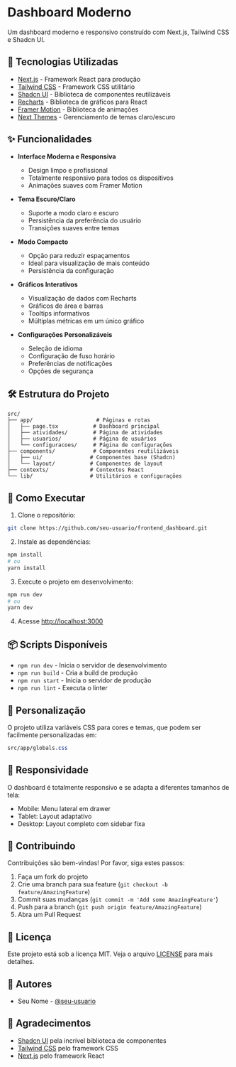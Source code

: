 # Dashboard Moderno

Um dashboard moderno e responsivo construído com Next.js, Tailwind CSS e Shadcn UI.

## 🚀 Tecnologias Utilizadas

- [Next.js](https://nextjs.org/) - Framework React para produção
- [Tailwind CSS](https://tailwindcss.com/) - Framework CSS utilitário
- [Shadcn UI](https://ui.shadcn.com/) - Biblioteca de componentes reutilizáveis
- [Recharts](https://recharts.org/) - Biblioteca de gráficos para React
- [Framer Motion](https://www.framer.com/motion/) - Biblioteca de animações
- [Next Themes](https://themes.nextjs.org/) - Gerenciamento de temas claro/escuro

## ✨ Funcionalidades

- **Interface Moderna e Responsiva**
  - Design limpo e profissional
  - Totalmente responsivo para todos os dispositivos
  - Animações suaves com Framer Motion

- **Tema Escuro/Claro**
  - Suporte a modo claro e escuro
  - Persistência da preferência do usuário
  - Transições suaves entre temas

- **Modo Compacto**
  - Opção para reduzir espaçamentos
  - Ideal para visualização de mais conteúdo
  - Persistência da configuração

- **Gráficos Interativos**
  - Visualização de dados com Recharts
  - Gráficos de área e barras
  - Tooltips informativos
  - Múltiplas métricas em um único gráfico

- **Configurações Personalizáveis**
  - Seleção de idioma
  - Configuração de fuso horário
  - Preferências de notificações
  - Opções de segurança

## 🛠️ Estrutura do Projeto

```
src/
├── app/                    # Páginas e rotas
│   ├── page.tsx           # Dashboard principal
│   ├── atividades/        # Página de atividades
│   ├── usuarios/          # Página de usuários
│   └── configuracoes/     # Página de configurações
├── components/            # Componentes reutilizáveis
│   ├── ui/               # Componentes base (Shadcn)
│   └── layout/           # Componentes de layout
├── contexts/             # Contextos React
└── lib/                  # Utilitários e configurações
```

## 🚀 Como Executar

1. Clone o repositório:
```bash
git clone https://github.com/seu-usuario/frontend_dashboard.git
```

2. Instale as dependências:
```bash
npm install
# ou
yarn install
```

3. Execute o projeto em desenvolvimento:
```bash
npm run dev
# ou
yarn dev
```

4. Acesse [http://localhost:3000](http://localhost:3000)

## 📦 Scripts Disponíveis

- `npm run dev` - Inicia o servidor de desenvolvimento
- `npm run build` - Cria a build de produção
- `npm run start` - Inicia o servidor de produção
- `npm run lint` - Executa o linter

## 🎨 Personalização

O projeto utiliza variáveis CSS para cores e temas, que podem ser facilmente personalizadas em:

```css
src/app/globals.css
```

## 📱 Responsividade

O dashboard é totalmente responsivo e se adapta a diferentes tamanhos de tela:
- Mobile: Menu lateral em drawer
- Tablet: Layout adaptativo
- Desktop: Layout completo com sidebar fixa

## 🤝 Contribuindo

Contribuições são bem-vindas! Por favor, siga estes passos:

1. Faça um fork do projeto
2. Crie uma branch para sua feature (`git checkout -b feature/AmazingFeature`)
3. Commit suas mudanças (`git commit -m 'Add some AmazingFeature'`)
4. Push para a branch (`git push origin feature/AmazingFeature`)
5. Abra um Pull Request

## 📄 Licença

Este projeto está sob a licença MIT. Veja o arquivo [LICENSE](LICENSE) para mais detalhes.

## 👥 Autores

- Seu Nome - [@seu-usuario](https://github.com/seu-usuario)

## 🙏 Agradecimentos

- [Shadcn UI](https://ui.shadcn.com/) pela incrível biblioteca de componentes
- [Tailwind CSS](https://tailwindcss.com/) pelo framework CSS
- [Next.js](https://nextjs.org/) pelo framework React
